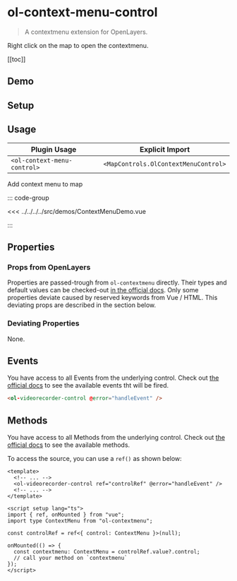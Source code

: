 # ol-context-menu-control

> A contextmenu extension for OpenLayers.

Right click on the map to open the contextmenu.

[[toc]]

## Demo

<script setup>
import ContextMenuDemo from "@demos/ContextMenuDemo.vue"
</script>
<ClientOnly>
<ContextMenuDemo />
</ClientOnly>

## Setup

<!--@include: ../../mapcontrols.plugin.md-->

## Usage

| Plugin Usage                |           Explicit Import            |
|-----------------------------|:------------------------------------:|
| `<ol-context-menu-control>` | `<MapControls.OlContextMenuControl>` |

Add context menu to map

::: code-group

<<< ../../../../src/demos/ContextMenuDemo.vue

:::

## Properties

### Props from OpenLayers

Properties are passed-trough from `ol-contextmenu` directly.
Their types and default values can be checked-out [in the official docs](https://github.com/jonataswalker/ol-contextmenu).
Only some properties deviate caused by reserved keywords from Vue / HTML.
This deviating props are described in the section below.

### Deviating Properties

None.

## Events

You have access to all Events from the underlying control.
Check out [the official docs](https://github.com/jonataswalker/ol-contextmenu) to see the available events tht will be fired.

```html
<ol-videorecorder-control @error="handleEvent" />
```

## Methods

You have access to all Methods from the underlying control.
Check out [the official docs](https://github.com/jonataswalker/ol-contextmenu) to see the available methods.

To access the source, you can use a `ref()` as shown below:

```vue
<template>
  <!-- ... -->
  <ol-videorecorder-control ref="controlRef" @error="handleEvent" />
  <!-- ... -->
</template>

<script setup lang="ts">
import { ref, onMounted } from "vue";
import type ContextMenu from "ol-contextmenu";

const controlRef = ref<{ control: ContextMenu }>(null);

onMounted(() => {
  const contextmenu: ContextMenu = controlRef.value?.control;
  // call your method on `contextmenu`
});
</script>
```
